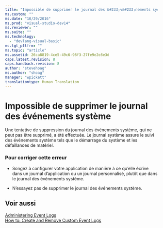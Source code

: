 ```yaml
---
title: "Impossible de supprimer le journal des &#233;v&#233;nements syst&#232;me | Microsoft Docs"
ms.custom: ""
ms.date: "10/29/2016"
ms.prod: "visual-studio-dev14"
ms.reviewer: ""
ms.suite: ""
ms.technology: 
  - "devlang-visual-basic"
ms.tgt_pltfrm: ""
ms.topic: "article"
ms.assetid: 26ca8819-4ce5-49c6-98f3-27fe9e2e8e3d
caps.latest.revision: 8
caps.handback.revision: 8
author: "stevehoag"
ms.author: "shoag"
manager: "wpickett"
translationtype: Human Translation
---
```

# Impossible de supprimer le journal des &#233;v&#233;nements syst&#232;me
Une tentative de suppression du journal des événements système, qui ne peut pas être supprimé, a été effectuée. Le journal système assure le suivi des événements système tels que le démarrage du système et les défaillances de matériel.  
  
### Pour corriger cette erreur  
  
-   Songez à configurer votre application de manière à ce qu’elle écrive dans un journal d’application ou un journal personnalisé, plutôt que dans le journal des événements système.  
  
-   N’essayez pas de supprimer le journal des événements système.  
  
## Voir aussi  
 [Administering Event Logs](http://msdn.microsoft.com/fr-fr/35f53238-bdd2-417b-acd8-2fd9f7397f18)   
 [How to: Create and Remove Custom Event Logs](http://msdn.microsoft.com/fr-fr/af9b7da0-80c7-46ac-b7f7-897063ddd503)